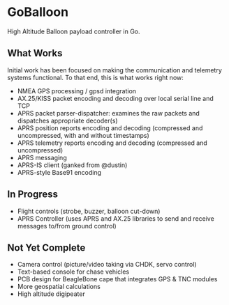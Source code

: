 GoBalloon
=========

High Altitude Balloon payload controller in Go.   

What Works
----------
Initial work has been focused on making the communication and telemetry systems functional.  To that end, this is what works right now:

* NMEA GPS processing / gpsd integration
* AX.25/KISS packet encoding and decoding over local serial line and TCP
* APRS packet parser-dispatcher: examines the raw packets and dispatches appropriate decoder(s)
* APRS position reports encoding and decoding (compressed and uncompressed, with and without timestamps)
* APRS telemetry reports encoding and decoding (compressed and uncompressed)
* APRS messaging
* APRS-IS client (ganked from @dustin)
* APRS-style Base91 encoding

In Progress
-----------
* Flight controls (strobe, buzzer, balloon cut-down)
* APRS Controller (uses APRS and AX.25 libraries to send and receive messages to/from ground control)

Not Yet Complete
----------------
* Camera control (picture/video taking via CHDK, servo control)
* Text-based console for chase vehicles
* PCB design for BeagleBone cape that integrates GPS & TNC modules
* More geospatial calculations
* High altitude digipeater
